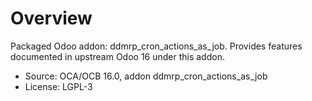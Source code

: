 # Overview

Packaged Odoo addon: ddmrp_cron_actions_as_job. Provides features documented in upstream Odoo 16 under this addon.

- Source: OCA/OCB 16.0, addon ddmrp_cron_actions_as_job
- License: LGPL-3
